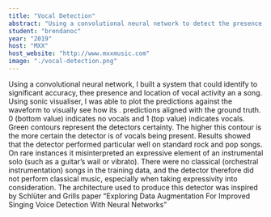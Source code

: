 ```yaml
---
title: "Vocal Detection"
abstract: "Using a convolutional neural network to detect the presence and location of vocals in a given song"
student: "brendanoc"
year: "2019"
host: "MXX"
host_website: "http://www.mxxmusic.com"
image: "./vocal-detection.png"
---
```

Using a convolutional neural network, I built a system that could identify to significant accuracy, thee presence and location of vocal activity an a song.
Using sonic visualiser, I was able to plot the predictions against the waveform to visually see how its . predictions aligned with the ground truth. 0 (bottom value) indicates no vocals and 1 (top value) indicates vocals. Green contours represent the detectors certainty. The higher this contour is the more certain the detector is of vocals being present.
Results showed that the detector performed particular well on standard rock and pop songs. On rare instances it misinterpreted an expressive element of an instrumental solo (such as a guitar’s wail or vibrato). There were no classical (orchestral instrumentation) songs in the training data, and the detector therefore did not perform classical music, especially when taking expressivity into consideration.
The architecture used to produce this detector was inspired by Schlüter and Grills paper “Exploring Data Augmentation For Improved Singing Voice Detection With Neural Networks”